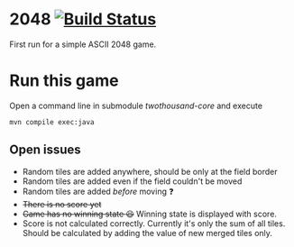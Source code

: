 # 2048 [![Build Status](https://travis-ci.org/MoriTanosuke/2048.svg?branch=master)](https://travis-ci.org/MoriTanosuke/2048)

First run for a simple ASCII 2048 game.

# Run this game

Open a command line in submodule *twothousand-core* and execute

    mvn compile exec:java

## Open issues

* Random tiles are added anywhere, should be only at the field border
* Random tiles are added even if the field couldn't be moved
* Random tiles are added *before* moving :question:
* ~~There is no score yet~~
* ~~Game has no winning state :laughing:~~ Winning state is displayed with score.
* Score is not calculated correctly. Currently it's only the sum of all tiles. Should be calculated by adding the value of new merged tiles only.
